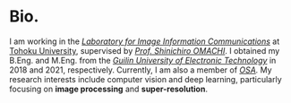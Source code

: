 # Bio.
I am working in the [*Laboratory for Image Information Communications*](http://www.iic.ecei.tohoku.ac.jp/index.html) at [Tohoku University](https://www.tohoku.ac.jp/en/), supervised by [*Prof. Shinichiro OMACHI*](https://scholar.google.com/citations?user=_tM6ZlwAAAAJ&hl=en&oi=ao). I obtained my B.Eng. and M.Eng. from the *[Guilin University of Electronic Technology](https://www.guet.edu.cn/)* in 2018 and 2021, respectively. Currently, I am also a member of *[OSA](https://www.optica.org/en-us/home/).* My research interests include computer vision and deep learning, particularly focusing on **image processing** and **super-resolution**.
